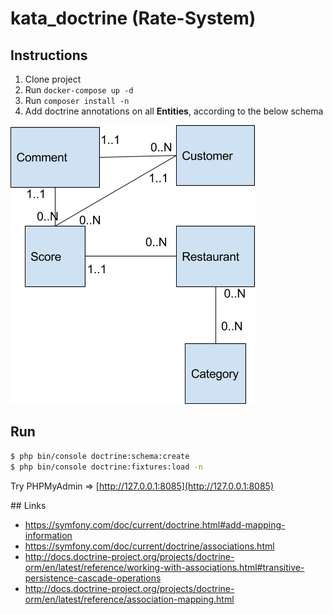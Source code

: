 kata_doctrine (Rate-System)
=============

## Instructions

1) Clone project
2) Run ``docker-compose up -d``
3) Run ``composer install -n``
4) Add doctrine annotations on all **Entities**, according to the below schema

![schema database](app/Resources/doc/schema_database.png)

## Run

```bash
$ php bin/console doctrine:schema:create
$ php bin/console doctrine:fixtures:load -n
```

Try PHPMyAdmin => [http://127.0.0.1:8085](http://127.0.0.1:8085)


## Links

- https://symfony.com/doc/current/doctrine.html#add-mapping-information
- https://symfony.com/doc/current/doctrine/associations.html
- http://docs.doctrine-project.org/projects/doctrine-orm/en/latest/reference/working-with-associations.html#transitive-persistence-cascade-operations
- http://docs.doctrine-project.org/projects/doctrine-orm/en/latest/reference/association-mapping.html
